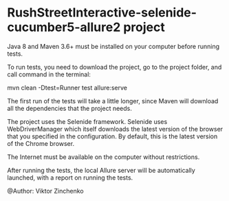 # RushStreetInteractive-selenide-cucumber5-allure2 project

Java 8 and Maven 3.6+ must be installed on your computer before running tests.

To run tests, you need to download the project, 
go to the project folder, and call command in the terminal:

mvn clean -Dtest=Runner test allure:serve

The first run of the tests will take a little longer, 
since Maven will download all the dependencies that the project needs.

The project uses the Selenide framework. Selenide uses WebDriverManager
which itself downloads the latest version of the browser that you specified in the configuration. 
By default, this is the latest version of the Chrome browser.

The Internet must be available on the computer without restrictions. 

After running the tests, the local Allure server will be automatically launched,
with a report on running the tests.

@Author: Viktor Zinchenko